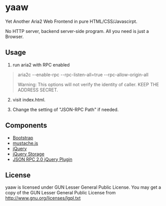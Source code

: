 yaaw
====

Yet Another Aria2 Web Frontend in pure HTML/CSS/Javascirpt.

No HTTP server, backend server-side program. All you need is just a Browser.


Usage
-----
1. run aria2 with RPC enabled
> aria2c --enable-rpc --rpc-listen-all=true  --rpc-allow-origin-all
>
> Warning: This options will not verify the identity of caller. KEEP THE ADDRESS SECRET.

2. visit index.html.

3. Change the setting of "JSON-RPC Path" if needed.

Components
----------
+ [Bootstrap](http://twitter.github.com/bootstrap/)
+ [mustache.js](https://github.com/janl/mustache.js)
+ [jQuery](http://jquery.com/)
+ [jQuery Storage](http://archive.plugins.jquery.com/project/html5Storage)
+ [JSON RPC 2.0 jQuery Plugin](https://github.com/datagraph/jquery-jsonrpc)

License
-------
yaaw is licensed under GUN Lesser General Public License.
You may get a copy of the GUN Lesser General Public License from http://www.gnu.org/licenses/lgpl.txt

